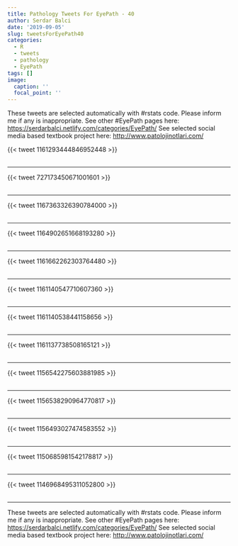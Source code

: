 ```yaml
---
title: Pathology Tweets For EyePath - 40
author: Serdar Balci
date: '2019-09-05'
slug: tweetsForEyePath40
categories:
  - R
  - tweets
  - pathology
  - EyePath
tags: []
image:
  caption: ''
  focal_point: ''
---
```



These tweets are selected automatically with #rstats code. Please inform me if any is inappropriate.
See other #EyePath pages here: https://serdarbalci.netlify.com/categories/EyePath/ 
See selected social media based textbook project here: http://www.patolojinotlari.com/

{{< tweet 1161293444846952448 >}}
<br>
<br>
<hr>
{{< tweet 727173450671001601 >}}
<br>
<br>
<hr>
{{< tweet 1167363326390784000 >}}
<br>
<br>
<hr>
{{< tweet 1164902651668193280 >}}
<br>
<br>
<hr>
{{< tweet 1161662262303764480 >}}
<br>
<br>
<hr>
{{< tweet 1161140547710607360 >}}
<br>
<br>
<hr>
{{< tweet 1161140538441158656 >}}
<br>
<br>
<hr>
{{< tweet 1161137738508165121 >}}
<br>
<br>
<hr>
{{< tweet 1156542275603881985 >}}
<br>
<br>
<hr>
{{< tweet 1156538290964770817 >}}
<br>
<br>
<hr>
{{< tweet 1156493027474583552 >}}
<br>
<br>
<hr>
{{< tweet 1150685981542178817 >}}
<br>
<br>
<hr>
{{< tweet 1146968495311052800 >}}
<br>
<br>
<hr>


These tweets are selected automatically with #rstats code. Please inform me if any is inappropriate.
See other #EyePath pages here: https://serdarbalci.netlify.com/categories/EyePath/ 
See selected social media based textbook project here: http://www.patolojinotlari.com/
